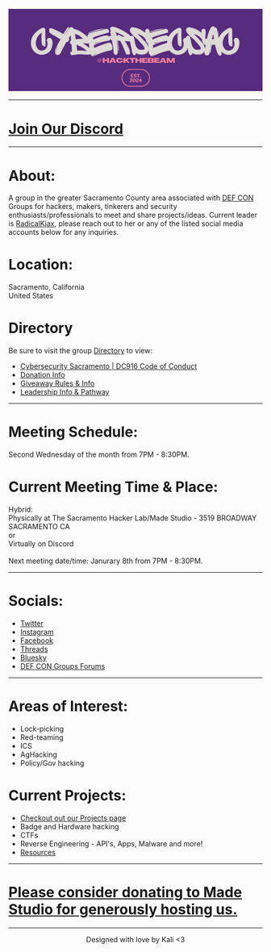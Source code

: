 ![ Logo ](./assets/images/hackthebeamsmaller.jpeg)

---

# [Join Our Discord](https://discord.gg/PVmUsZpkg2)

---

# About:
A group in the greater Sacramento County area associated with [DEF CON](https://defcon.org) Groups for hackers, makers, tinkerers and security enthusiasts/professionals to meet and share projects/ideas. Current leader is [RadicalKjax](https://bsky.app/profile/radicalkjax.com), please reach out to her or any of the listed social media accounts below for any inquiries.

# Location:
Sacramento, California\
United States

# Directory
Be sure to visit the group [Directory]() to view:
* [Cybersecurity Sacramento | DC916 Code of Conduct](https://github.com/CyberSecSacramento/Cybersecurity-Sacramento/blob/main/CoC.md)
* [Donation Info](https://github.com/CyberSecSacramento/Cybersecurity-Sacramento/blob/main/Donations.md)
* [Giveaway Rules & Info](https://github.com/CyberSecSacramento/Cybersecurity-Sacramento/blob/main/Giveaways.md)
* [Leadership Info & Pathway](https://github.com/CyberSecSacramento/Cybersecurity-Sacramento/blob/main/Leadership.md)

---

# Meeting Schedule:
Second Wednesday of the month from 7PM - 8:30PM.

# Current Meeting Time & Place:
Hybrid:\
Physically at The Sacramento Hacker Lab/Made Studio - 3519 BROADWAY SACRAMENTO CA\
or\
Virtually on Discord\
\
Next meeting date/time: Janurary 8th from 7PM - 8:30PM.

---

# Socials:
* [Twitter](https://twitter.com/CyberSec916)
* [Instagram](https://instagram.com/cybersec916)
* [Facebook](https://www.facebook.com/profile.php?id=61562053185228)
* [Threads](https://www.threads.net/@cybersec916)
* [Bluesky](https://bsky.app/profile/cybersec916.com)
* [DEF CON Groups Forums](https://forum.defcon.org/node/231442)

---

# Areas of Interest:
* Lock-picking
* Red-teaming
* ICS
* AgHacking
* Policy/Gov hacking

# Current Projects:
* [Checkout out our Projects page](https://github.com/CyberSecSacramento/Cybersecurity-Sacramento/blob/main/Projects.md)
* Badge and Hardware hacking
* CTFs
* Reverse Engineering - API's, Apps, Malware and more!
* [Resources](https://github.com/CyberSecSacramento/Cybersecurity-Sacramento/tree/021b9f5e26aab8741f1e6a6c2e0967a7738b0255/resources)

---

# [Please consider donating to Made Studio for generously hosting us.](https://sacmade.com/support/)

---

<div align="center"> Designed with love by Kali <3
